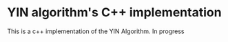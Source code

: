 # YIN algorithm's C++ implementation
This is a c++ implementation of the YIN Algorithm.
In progress
